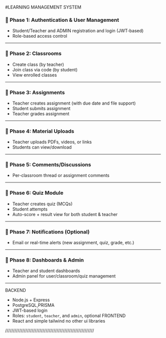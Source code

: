 #LEARNING MANAGEMENT SYSTEM

### 🔹 **Phase 1: Authentication & User Management**

* Student/Teacher and ADMIN registration and login (JWT-based)
* Role-based access control


---

### 🔹 **Phase 2: Classrooms**

* Create class (by teacher)
* Join class via code (by student)
* View enrolled classes

---

### 🔹 **Phase 3: Assignments**

* Teacher creates assignment (with due date and file support)
* Student submits assignment
* Teacher grades assignment

---

### 🔹 **Phase 4: Material Uploads**

* Teacher uploads PDFs, videos, or links
* Students can view/download

---

### 🔹 **Phase 5: Comments/Discussions**

* Per-classroom thread or assignment comments

---

### 🔹 **Phase 6: Quiz Module**

* Teacher creates quiz (MCQs)
* Student attempts
* Auto-score + result view for both student & teacher

---

### 🔹 **Phase 7: Notifications (Optional)**

* Email or real-time alerts (new assignment, quiz, grade, etc.)

---

### 🔹 **Phase 8: Dashboards & Admin**

* Teacher and student dashboards
* Admin panel for user/classroom/quiz management

---


BACKEND
* Node.js + Express
* PostgreSQL,PRISMA
* JWT-based login
* Roles: `student`, `teacher`, and `admin`, optional
FRONTEND
* React and simple tailwind 
no other ui libraries




/////////////////////////////////////////////////////////

